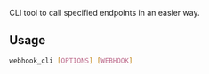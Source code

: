CLI tool to call specified endpoints in an easier way.

## Usage
```bash
webhook_cli [OPTIONS] [WEBHOOK]
```
